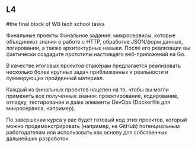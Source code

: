 ## L4
#the final block of  WB tech school tasks

Финальные проекты
Финальное задание: микросервисы, которые объединяют знания о работе с HTTP, обработке JSON/форм данных, логировании, а также архитектурные навыки. После его реализации вы фактически создадите прототипы настоящего веб-приложений на Go.

В качестве итоговых проектов стажёрам предлагается реализовать несколько более крупных задач приближенных к реальности и суммирующих пройденный материал.

Каждый из финальных проектов нацелен на то, чтобы вы могли применить все полученные знания: проектирование, кодирование, отладку, тестирование и даже элементы DevOps (Dockerfile для микросервиса, например).

По завершении курса у вас будет готовый код этих проектов, который можно продемонстрировать (например, на GitHub) потенциальным работодателям или использовать как основу для собственных дальнейших разработок.

